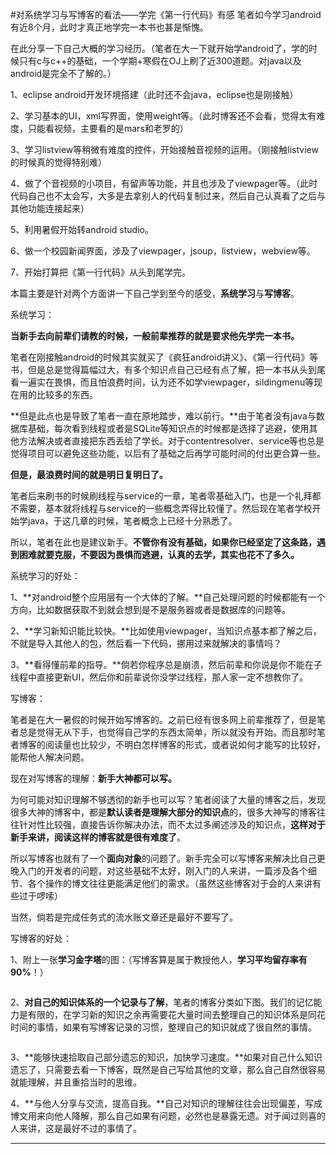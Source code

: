 #对系统学习与写博客的看法——学完《第一行代码》有感
笔者如今学习android有近8个月，此时才真正地学完一本书也甚是惭愧。

 

在此分享一下自己大概的学习经历。（笔者在大一下就开始学android了，学的时候只有c与c++的基础，一个学期+寒假在OJ上刷了近300道题。对java以及android是完全不了解的。）

1、eclipse android开发环境搭建（此时还不会java，eclipse也是刚接触）

2、学习基本的UI，xml写界面，使用weight等。（此时博客还不会看，觉得太有难度，只能看视频，主要看的是mars和老罗的）

3、学习listview等稍微有难度的控件，开始接触音视频的运用。（刚接触listview的时候真的觉得特别难）

4、做了个音视频的小项目，有留声等功能，并且也涉及了viewpager等。（此时代码自己也不太会写，大多是去拿别人的代码复制过来，然后自己认真看了之后与其他功能连接起来）

5、利用暑假开始转android studio。

6、做一个校园新闻界面，涉及了viewpager，jsoup，listview，webview等。

7、开始打算把《第一行代码》从头到尾学完。

 

 

本篇主要是针对两个方面讲一下自己学到至今的感受，**系统学习**与**写博客**。

 

系统学习：

 

**当新手去向前辈们请教的时候，一般前辈推荐的就是要求他先学完一本书。**

笔者在刚接触android的时候其实就买了《疯狂android讲义》、《第一行代码》等书，但是总是觉得篇幅过大，有多个知识点自己已经有点了解，把一本书从头到尾看一遍实在畏惧，而且怕浪费时间，认为还不如学viewpager，sildingmenu等现在用的比较多的东西。

**但是此点也是导致了笔者一直在原地踏步，难以前行。**由于笔者没有java与数据库基础，每次看到线程或者是SQLite等知识点的时候都是选择了逃避，使用其他方法解决或者直接把东西丢给了学长。对于contentresolver、service等也总是觉得项目可以避免这些功能，以后有了基础之后再学可能时间的付出更合算一些。

**但是，最浪费时间的就是明日复明日了。**

笔者后来刷书的时候刷线程与service的一章，笔者零基础入门，也是一个礼拜都不需要，基本就将线程与service的一些概念弄得比较懂了。然后现在笔者学校开始学java，于这几章的时候，笔者概念上已经十分熟悉了。

所以，笔者在此也是建议新手。**不管你有没有基础，如果你已经坚定了这条路，遇到困难就要克服，不要因为畏惧而逃避，认真的去学，其实也花不了多久。**

 

系统学习的好处：

1、**对android整个应用层有一个大体的了解。**自己处理问题的时候都能有一个方向，比如数据获取不到就会想到是不是服务器或者是数据库的问题等。

2、**学习新知识能比较快。**比如使用viewpager，当知识点基本都了解之后，不就是导入其他人的包，然后看一下代码，挪用过来就解决的事情吗？

3、**看得懂前辈的指导。**倘若你程序总是崩溃，然后前辈和你说是你不能在子线程中直接更新UI，然后你和前辈说你没学过线程，那人家一定不想教你了。

 

 

写博客：

 

笔者是在大一暑假的时候开始写博客的。之前已经有很多网上前辈推荐了，但是笔者总是觉得无从下手，也觉得自己学的东西太简单，所以就没有开始。而且那时笔者博客的阅读量也比较少，不明白怎样博客的形式，或者说如何才能写的比较好，能帮他人解决问题。

现在对写博客的理解：**新手大神都可以写。**

为何可能对知识理解不够透彻的新手也可以写？笔者阅读了大量的博客之后，发现很多大神的博客中，都是**默认读者是理解大部分的知识点**的，很多大神写的博客往往针对性比较强，直接告诉你解决办法，而不太过多阐述涉及的知识点，**这样对于新手来讲，阅读这样的博客就是很有难度了**。

所以写博客也就有了一个**面向对象**的问题了。新手完全可以写博客来解决比自己更晚入门的开发者的问题，对这些基础不太好，刚入门的人来讲，一篇涉及各个细节、各个操作的博文往往更能满足他们的需求。（虽然这些博客对于会的人来讲有些过于啰嗦）

当然，倘若是完成任务式的流水账文章还是最好不要写了。

 

 

写博客的好处：



1、附上一张**学习金字塔**的图：（写博客算是属于教授他人，**学习平均留存率有90%**！）

<img src="https://img-blog.csdn.net/20151127095416342?watermark/2/text/aHR0cDovL2Jsb2cuY3Nkbi5uZXQv/font/5a6L5L2T/fontsize/400/fill/I0JBQkFCMA==/dissolve/70/gravity/Center" alt="">

 

2、**对自己的知识体系的一个记录与了解**，笔者的博客分类如下图。我们的记忆能力是有限的，在学习新的知识之余再需要花大量时间去整理自己的知识体系是同花时间的事情，如果有写博客记录的习惯，整理自己的知识就成了很自然的事情。

<img src="https://img-blog.csdn.net/20151127095736424?watermark/2/text/aHR0cDovL2Jsb2cuY3Nkbi5uZXQv/font/5a6L5L2T/fontsize/400/fill/I0JBQkFCMA==/dissolve/70/gravity/Center" alt=""> 

3、**能够快速拾取自己部分遗忘的知识，加快学习速度。**如果对自己什么知识遗忘了，只需要去看一下博客，既然是自己写给其他的文章，那么自己自然很容易就能理解，并且重拾当时的思维。

 

4、**与他人分享与交流，提高自我。**自己对知识的理解往往会出现偏差，写成博文用来向他人降解，那么自己如果有问题，必然也是暴露无遗。对于闻过则喜的人来讲，这是最好不过的事情了。

** **

 

 
